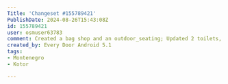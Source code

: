 ```yaml
---
Title: 'Changeset #155789421'
PublishDate: 2024-08-26T15:43:08Z
id: 155789421
user: osmuser63783
comment: Created a bag shop and an outdoor_seating; Updated 2 toilets, 2 ice_creams, and 10 other objects; Confirmed 8 gift shops, 5 restaurants, and 28 other objects
created_by: Every Door Android 5.1
tags:
- Montenegro
- Kotor

---
```

